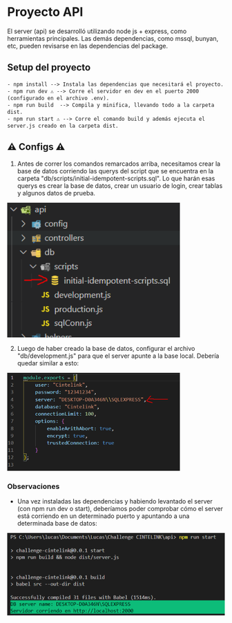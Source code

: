 # Proyecto API
El server (api) se desarrolló utilizando node js + express, como herramientas principales.
Las demás dependencias, como mssql, bunyan, etc, pueden revisarse en las dependencias del package.

## Setup del proyecto
```
- npm install --> Instala las dependencias que necesitará el proyecto.
- npm run dev ⚠ --> Corre el servidor en dev en el puerto 2000 (configurado en el archivo .env).
- npm run build  --> Compila y minifica, llevando todo a la carpeta dist.
- npm run start ⚠ --> Corre el comando build y además ejecuta el server.js creado en la carpeta dist.
```

## ⚠ Configs ⚠
1. Antes de correr los comandos remarcados arriba, necesitamos crear la base de datos corriendo las querys del script que se encuentra en la carpeta "db/scripts/initial-idempotent-scripts.sql". Lo que harán esas querys es crear la base de datos, crear un usuario de login, crear tablas y algunos datos de prueba.
<img alt="Lucas Jappert's LinkedIN" width="400px" src="https://github.com/LucasJappert/lucasjappert/blob/main/images/img5.PNG" />

2. Luego de haber creado la base de datos, configurar el archivo "db/development.js" para que el server apunte a la base local. Debería quedar similar a esto:
<img alt="Lucas Jappert's LinkedIN" width="400px" src="https://github.com/LucasJappert/lucasjappert/blob/main/images/img6.PNG" />


### Observaciones
- Una vez instaladas las dependencias y habiendo levantado el server (con npm run dev o start), deberíamos poder comprobar cómo el server está corriendo en un determinado puerto y apuntando a una determinada base de datos:
<img alt="Lucas Jappert's LinkedIN" width="600px" src="https://github.com/LucasJappert/lucasjappert/blob/main/images/img4.PNG" />

